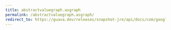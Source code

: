 ```yaml
---
title: abstractvaluegraph.asgraph
permalink: /abstractvaluegraph.asgraph/
redirect_to: https://guava.dev/releases/snapshot-jre/api/docs/com/google/common/graph/AbstractValueGraph.html#asGraph--
---
```

